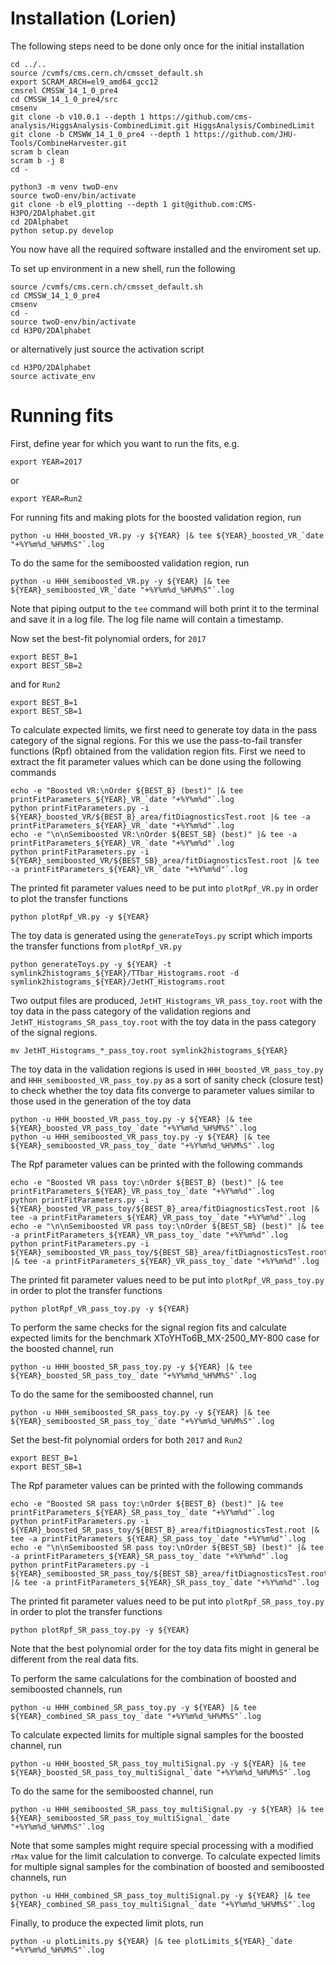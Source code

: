 # Installation (Lorien)

The following steps need to be done only once for the initial installation
```
cd ../..
source /cvmfs/cms.cern.ch/cmsset_default.sh
export SCRAM_ARCH=el9_amd64_gcc12
cmsrel CMSSW_14_1_0_pre4
cd CMSSW_14_1_0_pre4/src
cmsenv
git clone -b v10.0.1 --depth 1 https://github.com/cms-analysis/HiggsAnalysis-CombinedLimit.git HiggsAnalysis/CombinedLimit
git clone -b CMSWW_14_1_0_pre4 --depth 1 https://github.com/JHU-Tools/CombineHarvester.git
scram b clean
scram b -j 8
cd -

python3 -m venv twoD-env
source twoD-env/bin/activate
git clone -b el9_plotting --depth 1 git@github.com:CMS-H3PO/2DAlphabet.git
cd 2DAlphabet
python setup.py develop
```
You now have all the required software installed and the enviroment set up.

To set up environment in a new shell, run the following
```
source /cvmfs/cms.cern.ch/cmsset_default.sh
cd CMSSW_14_1_0_pre4
cmsenv
cd -
source twoD-env/bin/activate
cd H3PO/2DAlphabet
```
or alternatively just source the activation script
```
cd H3PO/2DAlphabet
source activate_env
```

# Running fits

First, define year for which you want to run the fits, e.g.
```
export YEAR=2017
```
or
```
export YEAR=Run2
```
For running fits and making plots for the boosted validation region, run
```
python -u HHH_boosted_VR.py -y ${YEAR} |& tee ${YEAR}_boosted_VR_`date "+%Y%m%d_%H%M%S"`.log
```
To do the same for the semiboosted validation region, run
```
python -u HHH_semiboosted_VR.py -y ${YEAR} |& tee ${YEAR}_semiboosted_VR_`date "+%Y%m%d_%H%M%S"`.log
```
Note that piping output to the `tee` command will both print it to the terminal and save it in a log file. The log file name will contain a timestamp.

Now set the best-fit polynomial orders, for `2017`
```
export BEST_B=1
export BEST_SB=2
```
and for `Run2`
```
export BEST_B=1
export BEST_SB=1
```
To calculate expected limits, we first need to generate toy data in the pass category of the signal regions. For this we use the pass-to-fail transfer functions (Rpf) obtained from the validation region fits. First we need to extract the fit parameter values which can be done using the following commands
```
echo -e "Boosted VR:\nOrder ${BEST_B} (best)" |& tee printFitParameters_${YEAR}_VR_`date "+%Y%m%d"`.log
python printFitParameters.py -i ${YEAR}_boosted_VR/${BEST_B}_area/fitDiagnosticsTest.root |& tee -a printFitParameters_${YEAR}_VR_`date "+%Y%m%d"`.log
echo -e "\n\nSemiboosted VR:\nOrder ${BEST_SB} (best)" |& tee -a printFitParameters_${YEAR}_VR_`date "+%Y%m%d"`.log
python printFitParameters.py -i ${YEAR}_semiboosted_VR/${BEST_SB}_area/fitDiagnosticsTest.root |& tee -a printFitParameters_${YEAR}_VR_`date "+%Y%m%d"`.log
```
The printed fit parameter values need to be put into `plotRpf_VR.py` in order to plot the transfer functions
```
python plotRpf_VR.py -y ${YEAR}
```
The toy data is generated using the `generateToys.py` script which imports the transfer functions from `plotRpf_VR.py`
```
python generateToys.py -y ${YEAR} -t symlink2histograms_${YEAR}/TTbar_Histograms.root -d symlink2histograms_${YEAR}/JetHT_Histograms.root
```
Two output files are produced, `JetHT_Histograms_VR_pass_toy.root` with the toy data in the pass category of the validation regions and `JetHT_Histograms_SR_pass_toy.root` with the toy data in the pass category of the signal regions.
```
mv JetHT_Histograms_*_pass_toy.root symlink2histograms_${YEAR}
```
The toy data in the validation regions is used in `HHH_boosted_VR_pass_toy.py` and `HHH_semiboosted_VR_pass_toy.py` as a sort of sanity check (closure test) to check whether the toy data fits converge to parameter values similar to those used in the generation of the toy data
```
python -u HHH_boosted_VR_pass_toy.py -y ${YEAR} |& tee ${YEAR}_boosted_VR_pass_toy_`date "+%Y%m%d_%H%M%S"`.log
python -u HHH_semiboosted_VR_pass_toy.py -y ${YEAR} |& tee ${YEAR}_semiboosted_VR_pass_toy_`date "+%Y%m%d_%H%M%S"`.log
```
The Rpf parameter values can be printed with the following commands
```
echo -e "Boosted VR pass toy:\nOrder ${BEST_B} (best)" |& tee printFitParameters_${YEAR}_VR_pass_toy_`date "+%Y%m%d"`.log
python printFitParameters.py -i ${YEAR}_boosted_VR_pass_toy/${BEST_B}_area/fitDiagnosticsTest.root |& tee -a printFitParameters_${YEAR}_VR_pass_toy_`date "+%Y%m%d"`.log
echo -e "\n\nSemiboosted VR pass toy:\nOrder ${BEST_SB} (best)" |& tee -a printFitParameters_${YEAR}_VR_pass_toy_`date "+%Y%m%d"`.log
python printFitParameters.py -i ${YEAR}_semiboosted_VR_pass_toy/${BEST_SB}_area/fitDiagnosticsTest.root |& tee -a printFitParameters_${YEAR}_VR_pass_toy_`date "+%Y%m%d"`.log
```
The printed fit parameter values need to be put into `plotRpf_VR_pass_toy.py` in order to plot the transfer functions
```
python plotRpf_VR_pass_toy.py -y ${YEAR}
```

To perform the same checks for the signal region fits and calculate expected limits for the benchmark XToYHTo6B_MX-2500_MY-800 case for the boosted channel, run
```
python -u HHH_boosted_SR_pass_toy.py -y ${YEAR} |& tee ${YEAR}_boosted_SR_pass_toy_`date "+%Y%m%d_%H%M%S"`.log
```
To do the same for the semiboosted channel, run
```
python -u HHH_semiboosted_SR_pass_toy.py -y ${YEAR} |& tee ${YEAR}_semiboosted_SR_pass_toy_`date "+%Y%m%d_%H%M%S"`.log
```
Set the best-fit polynomial orders for both `2017` and `Run2`
```
export BEST_B=1
export BEST_SB=1
```
The Rpf parameter values can be printed with the following commands
```
echo -e "Boosted SR pass toy:\nOrder ${BEST_B} (best)" |& tee printFitParameters_${YEAR}_SR_pass_toy_`date "+%Y%m%d"`.log
python printFitParameters.py -i ${YEAR}_boosted_SR_pass_toy/${BEST_B}_area/fitDiagnosticsTest.root |& tee -a printFitParameters_${YEAR}_SR_pass_toy_`date "+%Y%m%d"`.log
echo -e "\n\nSemiboosted SR pass toy:\nOrder ${BEST_SB} (best)" |& tee -a printFitParameters_${YEAR}_SR_pass_toy_`date "+%Y%m%d"`.log
python printFitParameters.py -i ${YEAR}_semiboosted_SR_pass_toy/${BEST_SB}_area/fitDiagnosticsTest.root |& tee -a printFitParameters_${YEAR}_SR_pass_toy_`date "+%Y%m%d"`.log
```
The printed fit parameter values need to be put into `plotRpf_SR_pass_toy.py` in order to plot the transfer functions
```
python plotRpf_SR_pass_toy.py -y ${YEAR}
```
Note that the best polynomial order for the toy data fits might in general be different from the real data fits.

To perform the same calculations for the combination of boosted and semiboosted channels, run
```
python -u HHH_combined_SR_pass_toy.py -y ${YEAR} |& tee ${YEAR}_combined_SR_pass_toy_`date "+%Y%m%d_%H%M%S"`.log
```
To calculate expected limits for multiple signal samples for the boosted channel, run
```
python -u HHH_boosted_SR_pass_toy_multiSignal.py -y ${YEAR} |& tee ${YEAR}_boosted_SR_pass_toy_multiSignal_`date "+%Y%m%d_%H%M%S"`.log
```
To do the same for the semiboosted channel, run
```
python -u HHH_semiboosted_SR_pass_toy_multiSignal.py -y ${YEAR} |& tee ${YEAR}_semiboosted_SR_pass_toy_multiSignal_`date "+%Y%m%d_%H%M%S"`.log
```
Note that some samples might require special processing with a modified `rMax` value for the limit calculation to converge. To calculate expected limits for multiple signal samples for the combination of boosted and semiboosted channels, run
```
python -u HHH_combined_SR_pass_toy_multiSignal.py -y ${YEAR} |& tee ${YEAR}_combined_SR_pass_toy_multiSignal_`date "+%Y%m%d_%H%M%S"`.log
```
Finally, to produce the expected limit plots, run
```
python -u plotLimits.py ${YEAR} |& tee plotLimits_${YEAR}_`date "+%Y%m%d_%H%M%S"`.log
```
